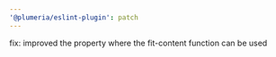 ```yaml
---
'@plumeria/eslint-plugin': patch
---
```


fix: improved the property where the fit-content function can be used
